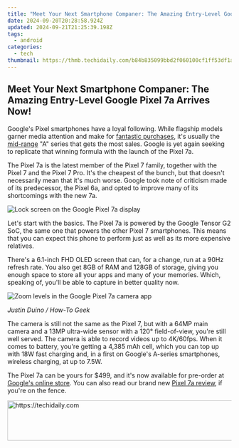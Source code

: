 ```yaml
---
title: "Meet Your Next Smartphone Companer: The Amazing Entry-Level Google Pixel 7a Arrives Now!"
date: 2024-09-20T20:28:58.924Z
updated: 2024-09-21T21:25:39.198Z
tags:
  - android
categories:
  - tech
thumbnail: https://thmb.techidaily.com/b84b835099bbd2f060100cf1ff53df1a6537fd5a4b5a03be31336b43fbf43c35.jpg
---
```


## Meet Your Next Smartphone Companer: The Amazing Entry-Level Google Pixel 7a Arrives Now!

Google's Pixel smartphones have a loyal following. While flagship models garner media attention and make for [fantastic purchases](https://twitter-videos.techidaily.com/hot-takes-highlight-twitters-trending-topics-for-2024/), it's usually the [mid-range](https://sim-unlock.techidaily.com/top-10-vivo-y77t-android-sim-unlock-apk-by-drfone-android/) "A" series that gets the most sales. Google is yet again seeking to replicate that winning formula with the launch of the Pixel 7a.

 The Pixel 7a is the latest member of the Pixel 7 family, together with the Pixel 7 and the Pixel 7 Pro. It's the cheapest of the bunch, but that doesn't necessarily mean that it's much worse. Google took note of criticism made of its predecessor, the Pixel 6a, and opted to improve many of its shortcomings with the new 7a.

![Lock screen on the Google Pixel 7a display](https://static1.howtogeekimages.com/wordpress/wp-content/uploads/2023/05/Lock-screen-on-the-Google-Pixel-7a-display.jpg) 

 Let's start with the basics. The Pixel 7a is powered by the Google Tensor G2 SoC, the same one that powers the other Pixel 7 smartphones. This means that you can expect this phone to perform just as well as its more expensive relatives.

 There's a 6.1-inch FHD OLED screen that can, for a change, run at a 90Hz refresh rate. You also get 8GB of RAM and 128GB of storage, giving you enough space to store all your apps and many of your memories. Which, speaking of, you'll be able to capture in better quality now.

![Zoom levels in the Google Pixel 7a camera app](https://static1.howtogeekimages.com/wordpress/wp-content/uploads/2023/05/Zoom-levels-in-the-Google-Pixel-7a-camera-app.jpg) 

_Justin Duino / How-To Geek_

 The camera is still not the same as the Pixel 7, but with a 64MP main camera and a 13MP ultra-wide sensor with a 120° field-of-view, you're still well served. The camera is able to record videos up to 4K/60fps. When it comes to battery, you're getting a 4,385 mAh cell, which you can top up with 18W fast charging and, in a first on Google's A-series smartphones, wireless charging, at up to 7.5W.

 The Pixel 7a can be yours for $499, and it's now available for pre-order at [Google's online store](https://store.google.com/config/pixel%5F7a). You can also read our brand new [Pixel 7a review](https://youtube-lab.techidaily.com/nlocking-the-secrets-to-parallel-playback-prowess-for-2024/), if you're on the fence.

<ins class="adsbygoogle"
     style="display:block"
     data-ad-format="autorelaxed"
     data-ad-client="ca-pub-7571918770474297"
     data-ad-slot="1223367746"></ins>

<ins class="adsbygoogle"
     style="display:block"
     data-ad-client="ca-pub-7571918770474297"
     data-ad-slot="8358498916"
     data-ad-format="auto"
     data-full-width-responsive="true"></ins>



<!-- affiliate ads begin -->
<a href="https://ephamedtechinc.pxf.io/c/5597632/2136627/26400" target="_top" id="2136627">
  <img src="//a.impactradius-go.com/display-ad/26400-2136627" border="0" alt="https://techidaily.com" width="728" height="90"/>
</a>
<img height="0" width="0" src="https://ephamedtechinc.pxf.io/i/5597632/2136627/26400" style="position:absolute;visibility:hidden;" border="0" />
<!-- affiliate ads end -->

